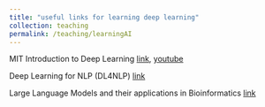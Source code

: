```yaml
---
title: "useful links for learning deep learning"
collection: teaching
permalink: /teaching/learningAI
---
```

MIT Introduction to Deep Learning [link](https://introtodeeplearning.com/), [youtube](https://www.youtube.com/watch?v=alfdI7S6wCY&list=PLtBw6njQRU-rwp5__7C0oIVt26ZgjG9NI)

Deep Learning for NLP (DL4NLP) [link](https://slds-lmu.github.io/dl4nlp/1)

Large Language Models and their applications in Bioinformatics [link](https://www.ebi.ac.uk/training/events/large-language-models-and-their-applications-bioinformatics/)



